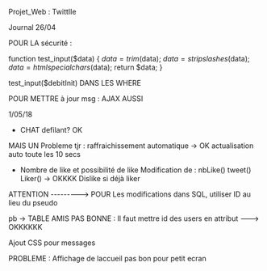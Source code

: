 Projet_Web : TwittIIe

Journal 26/04



POUR LA sécurité : 

function test_input($data) {
  $data = trim($data);
  $data = stripslashes($data);
  $data = htmlspecialchars($data);
  return $data;
}

test_input($debitInit) DANS LES WHERE


POUR METTRE à jour msg : AJAX AUSSI


1/05/18

+ CHAT defilant? OK

MAIS UN Probleme tjr : raffraichissement automatique -> OK actualisation auto toute les 10 secs


+ Nombre de like et possibilité de like
    Modification de  :
        nbLike()
        tweet()
        Liker() -> OKKKK
        Dislike si déjà liker


ATTENTION ---------> POUR Les modifications dans SQL, utiliser ID au lieu du pseudo

pb -> TABLE AMIS PAS BONNE : Il faut mettre id des users en attribut ---> OKKKKKK


Ajout CSS pour messages 


PROBLEME : Affichage de laccueil pas bon pour petit ecran













